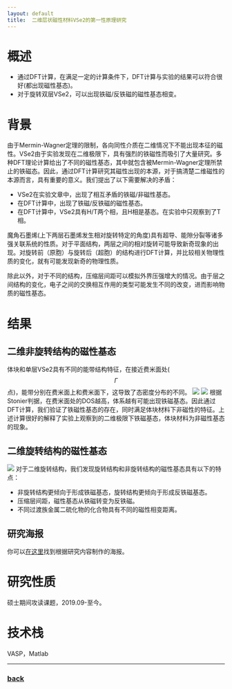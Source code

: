```yaml
---
layout: default
title:  二维层状磁性材料VSe2的第一性原理研究
---
```


# 概述
 - 通过DFT计算，在满足一定的计算条件下，DFT计算与实验的结果可以符合很好(都出现磁性基态)。
 - 对于旋转双层VSe2，可以出现铁磁/反铁磁的磁性基态相变。

# 背景
由于Mermin-Wagner定理的限制，各向同性介质在二维情况下不能出现本征的磁性。VSe2由于实验发现在二维极限下，具有强烈的铁磁性而吸引了大量研究。多种DFT理论计算给出了不同的磁性基态，其中就包含被Mermin-Wagner定理所禁止的铁磁态。因此，通过DFT计算研究其磁性出现的本源，对于搞清楚二维磁性的本源而言，具有重要的意义。我们提出了以下需要解决的矛盾：
 - VSe2在实验文章中，出现了相互矛盾的铁磁/非磁性基态。
 - 在DFT计算中，出现了铁磁/反铁磁的磁性基态。
 - 在DFT计算中，VSe2具有H/T两个相，且H相是基态。在实验中只观察到了T相。

魔角石墨烯(上下两层石墨烯发生相对旋转特定的角度)具有超导、能隙分裂等诸多强关联系统的性质。对于平面结构，两层之间的相对旋转可能导致新奇现象的出现。对旋转前（原胞）与旋转后（超胞）的结构进行DFT计算，并比较相关物理性质的变化，就有可能发现新奇的物理性质。

除此以外，对于不同的结构，压缩层间距可以模拟外界压强增大的情况。由于层之间结构的变化，电子之间的交换相互作用的类型可能发生不同的改变，进而影响物质的磁性基态。

# 结果
## 二维非旋转结构的磁性基态
体块和单层VSe2具有不同的能带结构特征，在接近费米面处($$\Gamma$$点)，能带分别在费米面上和费米面下，这导致了态密度分布的不同。
![](/image/bandStructure.jpg)
![](/image/dos.jpg)
根据Stonier判据，在费米面处的DOS越高，体系越有可能出现铁磁基态。因此通过DFT计算，我们验证了铁磁性基态的存在，同时满足体块材料下非磁性的特征。上述计算很好的解释了实验上观察到的二维极限下铁磁基态，体块材料为非磁性基态的现象。

## 二维旋转结构的磁性基态
![](/image/rotatedStructure.jpg)
对于二维旋转结构，我们发现旋转结构和非旋转结构的磁性基态具有以下的特点：
 - 非旋转结构更倾向于形成铁磁基态，旋转结构更倾向于形成反铁磁基态。
 - 压缩层间距，磁性基态从铁磁转变为反铁磁。
 - 不同过渡族金属二硫化物的化合物具有不同的磁性相变距离。

## 研究海报
你可以[在这里](/resource/Yiyuan_Post.pdf)找到根据研究内容制作的海报。

# 研究性质
硕士期间攻读课题，2019.09-至今。

# 技术栈
VASP，Matlab
* * *
### [back](/)